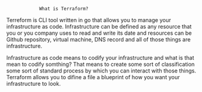                 What is Terraform?

Terreform is CLI tool written in go that allows you to manage your infrastructure as code.
Infrastructure can be defined as any resource that you or you company uses to read and write its date and resources can be Github repository, virtual machine, DNS record and all of those things are infrastructure.

Infrastructure as code means to codify your infrastructure and what is that mean to codify somthing? 
That means to create some sort of classification some sort of standard process by which you can interact with those things.
Terraform allows you to difine a file a blueprint of how you want your infrastructure to look.




